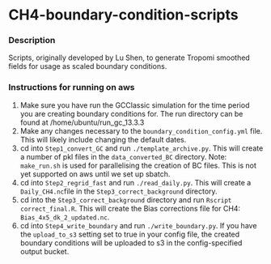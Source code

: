 # CH4-boundary-condition-scripts
### Description
Scripts, originally developed by Lu Shen, to generate Tropomi smoothed fields for usage as scaled boundary conditions.

### Instructions for running on aws
1. Make sure you have run the GCClassic simulation for the time period you are creating boundary conditions for. The run directory can be found at /home/ubuntu/run_gc_13.3.3
2. Make any changes necessary to the `boundary_condition_config.yml` file. This will likely include changing the default dates.
3. cd into `Step1_convert_GC` and run `./template_archive.py`. This will create a number of pkl files in the `data_converted_BC` directory. Note: `make_run.sh` is used for parallelising the creation of BC files. This is not yet supported on aws until we set up sbatch.
4. cd into `Step2_regrid_fast` and run `./read_daily.py`. This will create a `Daily_CH4.nc`file in the `Step3_correct_background` directory.
5. cd into the `Step3_correct_background` directory and run `Rscript correct_final.R`. This will create the Bias corrections file for CH4: `Bias_4x5_dk_2_updated.nc`.
6. cd into `Step4_write_boundary` and run `./write_boundary.py`. If you have the `upload_to_s3` setting set to true in your config file, the created boundary conditions will be uploaded to s3 in the config-specified output bucket.
